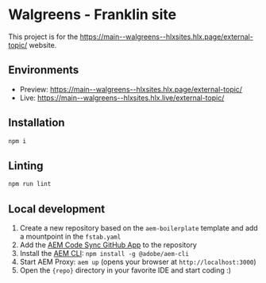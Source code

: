 # Walgreens - Franklin site
This project is for the https://main--walgreens--hlxsites.hlx.page/external-topic/ website.

## Environments
- Preview: https://main--walgreens--hlxsites.hlx.page/external-topic/
- Live: https://main--walgreens--hlxsites.hlx.live/external-topic/

## Installation

```sh
npm i
```

## Linting

```sh
npm run lint
```

## Local development

1. Create a new repository based on the `aem-boilerplate` template and add a mountpoint in the `fstab.yaml`
1. Add the [AEM Code Sync GitHub App](https://github.com/apps/aem-code-sync) to the repository
1. Install the [AEM CLI](https://github.com/adobe/aem-cli): `npm install -g @adobe/aem-cli`
1. Start AEM Proxy: `aem up` (opens your browser at `http://localhost:3000`)
1. Open the `{repo}` directory in your favorite IDE and start coding :)
